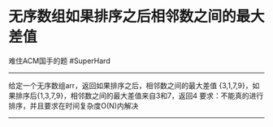 # 无序数组如果排序之后相邻数之间的最大差值

难住ACM国手的题
#SuperHard 

---
给定一个无序数组arr，返回如果排序之后，相邻数之间的最大差值
{3,1,7,9}，如果排序后{1,3,7,9}，相邻数之间的最大差值来自3和7，返回4
要求：不能真的进行排序，并且要求在时间复杂度O(N)内解决


---

